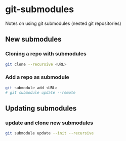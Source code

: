 # git-submodules
Notes on using git submodules (nested git repositories)

## New submodules

### Cloning a repo with submodules

```bash
git clone --recursive <URL>
```

### Add a repo as submodule

```bash
git submodule add <URL>
# git submodule update --remote
```

## Updating submodules

### update and clone new submodules
```bash
git submodule update --init --recursive
```
